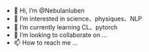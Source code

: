 - 👋 Hi, I’m @Nebulanluben
- 👀 I’m interested in science、physiques、NLP
- 🌱 I’m currently learning CL、pytorch
- 💞️ I’m looking to collaborate on ...
- 📫 How to reach me ...

<!---
Nebulanluben/Nebulanluben is a ✨ special ✨ repository because its `README.md` (this file) appears on your GitHub profile.
You can click the Preview link to take a look at your changes.
--->
